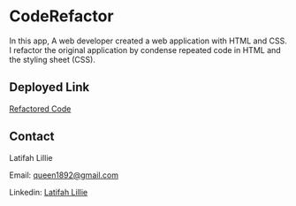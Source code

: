 # CodeRefactor

In this app, A web developer created a web application with HTML and CSS. I refactor the original application by condense repeated code in HTML and the styling sheet (CSS).

##  Deployed Link

[Refactored Code](https://swefuture20.github.io/CodeRefactor/)

## Contact

Latifah Lillie

Email: queen1892@gmail.com

Linkedin: [Latifah Lillie](https://www.linkedin.com/in/latifah-lillie/)
